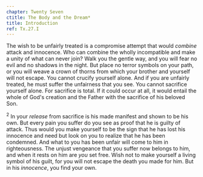 ```yaml
---
chapter: Twenty Seven
ctitle: The Body and the Dream*
title: Introduction
ref: Tx.27.I
---
```


The wish to be unfairly treated is a compromise attempt that would
*combine* attack and innocence. Who can combine the wholly incompatible
and make a unity of what can never join? Walk you the gentle way, and
you will fear no evil and no shadows in the night. But place no terror
symbols on your path, or you will weave a crown of thorns from which
your brother and yourself will not escape. You cannot crucify yourself
alone. And if you are unfairly treated, he must suffer the unfairness
that you see. You cannot sacrifice yourself alone. For sacrifice is
total. If it could occur at all, it would entail the whole of God's
creation and the Father with the sacrifice of his beloved Son.

<sup>2</sup> In your *release* from sacrifice is his made manifest and shown to be
his own. But every pain you suffer do you see as proof that he is guilty
of attack. Thus would you make yourself to be the sign that he has lost
his innocence and need but look on you to realize that he has been
condemned. And what to you has been unfair will come to him in
righteousness. The unjust vengeance that you suffer now belongs to him,
and when it rests on him are *you* set free. Wish not to make yourself a
living symbol of his guilt, for you will not escape the death you made
for him. But in his *innocence*, you find your own.

